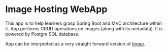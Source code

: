 # Image Hosting WebApp

This app is to help learners grasp Spring Boot and MVC architecture within it. App performs CRUD operations on images (along with its metadata). It is powered by Postgre SQL database.


App can be interpreted as a very straight forward version of [Imgur](https://imgur.com/).
